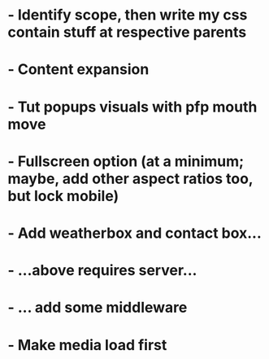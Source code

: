 # - Identify scope, then write my css contain stuff at respective parents
# - Content expansion
# - Tut popups visuals with pfp mouth move 
# - Fullscreen option (at a minimum; maybe, add other aspect ratios too, but lock mobile)
# - Add weatherbox and contact box...
# - ...above requires server...
# - ... add some middleware
# - Make media load first